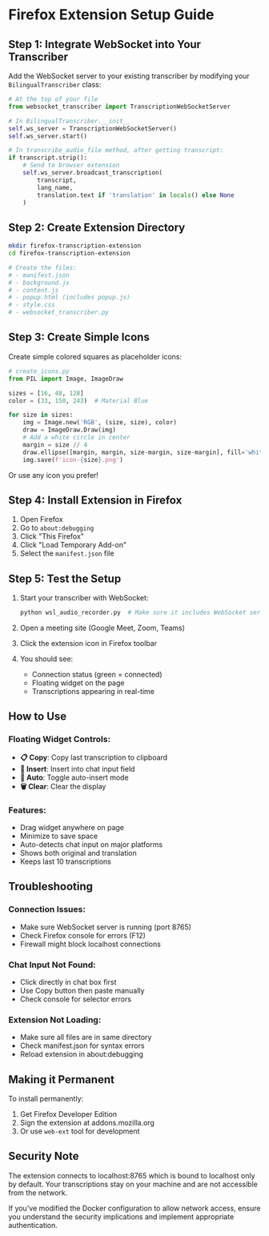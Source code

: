 # Firefox Extension Setup Guide

## Step 1: Integrate WebSocket into Your Transcriber

Add the WebSocket server to your existing transcriber by modifying your `BilingualTranscriber` class:

```python
# At the top of your file
from websocket_transcriber import TranscriptionWebSocketServer

# In BilingualTranscriber.__init__
self.ws_server = TranscriptionWebSocketServer()
self.ws_server.start()

# In transcribe_audio_file method, after getting transcript:
if transcript.strip():
    # Send to browser extension
    self.ws_server.broadcast_transcription(
        transcript, 
        lang_name,
        translation.text if 'translation' in locals() else None
    )
```

## Step 2: Create Extension Directory

```bash
mkdir firefox-transcription-extension
cd firefox-transcription-extension

# Create the files:
# - manifest.json
# - background.js
# - content.js
# - popup.html (includes popup.js)
# - style.css
# - websocket_transcriber.py
```

## Step 3: Create Simple Icons

Create simple colored squares as placeholder icons:

```python
# create_icons.py
from PIL import Image, ImageDraw

sizes = [16, 48, 128]
color = (33, 150, 243)  # Material Blue

for size in sizes:
    img = Image.new('RGB', (size, size), color)
    draw = ImageDraw.Draw(img)
    # Add a white circle in center
    margin = size // 4
    draw.ellipse([margin, margin, size-margin, size-margin], fill='white')
    img.save(f'icon-{size}.png')
```

Or use any icon you prefer!

## Step 4: Install Extension in Firefox

1. Open Firefox
2. Go to `about:debugging`
3. Click "This Firefox"
4. Click "Load Temporary Add-on"
5. Select the `manifest.json` file

## Step 5: Test the Setup

1. Start your transcriber with WebSocket:
   ```bash
   python wsl_audio_recorder.py  # Make sure it includes WebSocket server
   ```

2. Open a meeting site (Google Meet, Zoom, Teams)

3. Click the extension icon in Firefox toolbar

4. You should see:
   - Connection status (green = connected)
   - Floating widget on the page
   - Transcriptions appearing in real-time

## How to Use

### Floating Widget Controls:
- **📋 Copy**: Copy last transcription to clipboard
- **💬 Insert**: Insert into chat input field
- **🔄 Auto**: Toggle auto-insert mode
- **🗑️ Clear**: Clear the display

### Features:
- Drag widget anywhere on page
- Minimize to save space
- Auto-detects chat input on major platforms
- Shows both original and translation
- Keeps last 10 transcriptions

## Troubleshooting

### Connection Issues:
- Make sure WebSocket server is running (port 8765)
- Check Firefox console for errors (F12)
- Firewall might block localhost connections

### Chat Input Not Found:
- Click directly in chat box first
- Use Copy button then paste manually
- Check console for selector errors

### Extension Not Loading:
- Make sure all files are in same directory
- Check manifest.json for syntax errors
- Reload extension in about:debugging

## Making it Permanent

To install permanently:
1. Get Firefox Developer Edition
2. Sign the extension at addons.mozilla.org
3. Or use `web-ext` tool for development

## Security Note

The extension connects to localhost:8765 which is bound to localhost only by default. Your transcriptions stay on your machine and are not accessible from the network.

If you've modified the Docker configuration to allow network access, ensure you understand the security implications and implement appropriate authentication.